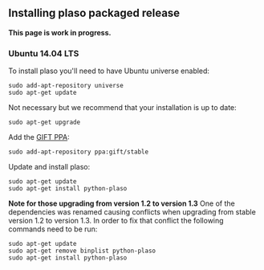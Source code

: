 ## Installing plaso packaged release
**This page is work in progress.**

### Ubuntu 14.04 LTS

To install plaso you'll need to have Ubuntu universe enabled:

```
sudo add-apt-repository universe
sudo apt-get update
```

Not necessary but we recommend that your installation is up to date:

```
sudo apt-get upgrade
```

Add the [GIFT PPA](https://launchpad.net/~gift):
```
sudo add-apt-repository ppa:gift/stable
```

Update and install plaso:
```
sudo apt-get update
sudo apt-get install python-plaso
```

**Note for those upgrading from version 1.2 to version 1.3**
One of the dependencies was renamed causing conflicts when upgrading from stable version 1.2 to version 1.3. In order to fix that conflict the following commands need to be run:
```
sudo apt-get update
sudo apt-get remove binplist python-plaso
sudo apt-get install python-plaso
```

